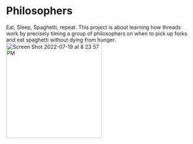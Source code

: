 # Philosophers
Eat, Sleep, Spaghetti, repeat. This project is about learning how threads work by precisely timing a group of philosophers on when to pick up forks and eat spaghetti without dying from hunger.
<img width="258" alt="Screen Shot 2022-07-19 at 8 23 57 PM" src="https://user-images.githubusercontent.com/65782342/179811834-0c846271-b99b-42b5-a2e2-d3e290bed881.png">
